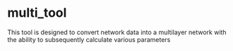 # multi_tool
This tool is designed to convert network data into a multilayer network with the ability to subsequently calculate various parameters

